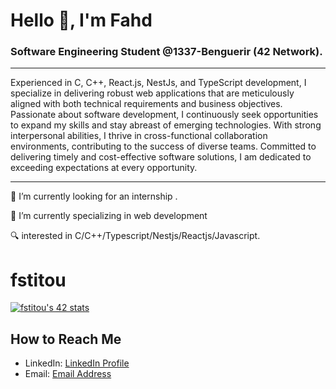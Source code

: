   # Hello 👋, I'm Fahd


### Software Engineering Student @1337-Benguerir (42 Network).



---






Experienced in C, C++, React.js, NestJs, and TypeScript development, I specialize in delivering robust web applications that are meticulously aligned with both technical requirements and business objectives. Passionate about software development, I continuously seek opportunities to expand my skills and stay abreast of emerging technologies. With strong interpersonal abilities, I thrive in cross-functional collaboration environments, contributing to the success of diverse teams. Committed to delivering timely and cost-effective software solutions, I am dedicated to exceeding expectations at every opportunity.


---


  🔭 I’m currently looking for an internship .

  🌱 I’m currently specializing in web development

  🔍 interested in C/C++/Typescript/Nestjs/Reactjs/Javascript.



# fstitou


[![fstitou's 42 stats](https://badge.mediaplus.ma/binary/fstitou?1337Badge=off)](https://github.com/oakoudad/badge42)




## How to Reach Me

- LinkedIn: [LinkedIn Profile](https://www.linkedin.com/in/fahdstitu/)
- Email: [Email Address](fahdstitou263@gmail.com)



